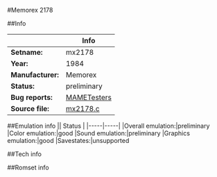 #Memorex 2178

##Info

||Info|
|-----|-----|
|**Setname:**|mx2178
|**Year:**|1984
|**Manufacturer:**|Memorex
|**Status:**|preliminary
|**Bug reports:**|[MAMETesters](http://mametesters.org/view_all_set.php?type=1&temporary=y&search=mx2178.c)
|**Source file:**|[mx2178.c](https://github.com/mamedev/mame/blob/master/src/mess/drivers/mx2178.c)

##Emulation info
|| Status |
|-----|-----|
|Overall emulation:|preliminary
|Color emulation:|good
|Sound emulation:|preliminary
|Graphics emulation:|good
|Savestates:|unsupported

##Tech info

##Romset info

<!--- START OF EDITED COMMENT DO NOT TOUCH TEXT ABOVE-->
